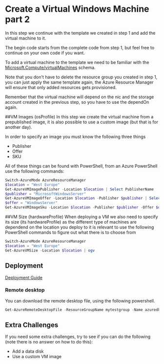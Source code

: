 # Create a Virtual Windows Machine part 2
In this step we continue with the template we created in step 1 and add the virtual machine to it.

The begin code starts from the complete code from step 1, but feel free to continue on your own code if you want. 

To add a virtual machine to the template we need to be familiar with the [Microsoft.Compute/virtualMachines](https://github.com/Azure/azure-resource-manager-schemas/blob/master/schemas/2015-08-01/Microsoft.Compute.json) schema.

Note that you don't have to delete the resource group you created in step 1, you can just apply the same template again, the Azure Resource Manager will ensure that only added resources gets provisioned.

Remember that the virtual machine will depend on the nic and the storage account created in the previous step, so you have to use the dependOn again. 

##VM Images (osProfile)
In this step we create the virtual machine from a prepublished image, it is also possible to use a custom image (but that is for another day). 

In order to specify an image you must know the following three things
- Publisher
- Offer
- SKU 

All of these things can be found with PowerShell, from an Azure PowerShell use the following commands:
```powershell
Switch-AzureMode AzureResourceManager
$location = "West Europe"
Get-AzureVMImagePublisher -Location $location | Select PublisherName
$publisher = "MicrosoftWindowsServer"
Get-AzureVMImageOffer -Location $location -Publisher $publisher | Select Offer
$offer = "WindowsServer"
Get-AzureVMImageSku -Location $location -Publisher $publisher -Offer $offer | Select Skus
```

##VM Size (hardwareProfile)
When deploying a VM we also need to specify its size (its hardwareProfile) as the different type of machines are dependend on the location you deploy to it is relevant to use the following PowerShell commands to figure out what there is to choose from
```powershell
Switch-AzureMode AzureResourceManager
$location = "West Europe"
Get-AzureVMSize -Location $location | ogv 
``` 

## Deployment
[Deployment Guide](../../docs/deployment.md)  

### Remote desktop 
You can download the remote desktop file, using the following powershell.
```Powershell
Get-AzureRemoteDesktopFile -ResourceGroupName mytestgroup -Name azuredkvm -LocalPath <folder-path>\azuredkvm.rdp
``` 

## Extra Challenges
If you need some extra challenges, try to see if you can do the following (note there is no answer on how to do this): 
- Add a data disk
- Use a custom VM image